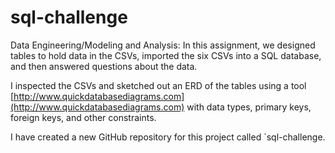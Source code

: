 # sql-challenge
Data Engineering/Modeling and Analysis:
In this assignment, we designed tables to hold data in the CSVs, imported the six CSVs into a SQL database, and then answered questions about the data.

I inspected the CSVs and sketched out an ERD of the tables using a tool [http://www.quickdatabasediagrams.com](http://www.quickdatabasediagrams.com) with data types, primary keys, foreign keys, and other constraints.


I have created a new GitHub repository for this project called `sql-challenge.
